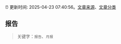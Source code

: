 :alarm_clock: 更新时间: 2025-04-23 07:40:56。[文章来源](/README.md)、[文章分类](/TAGS.md)

## 报告


> 关键字：`报告`、`月报`



